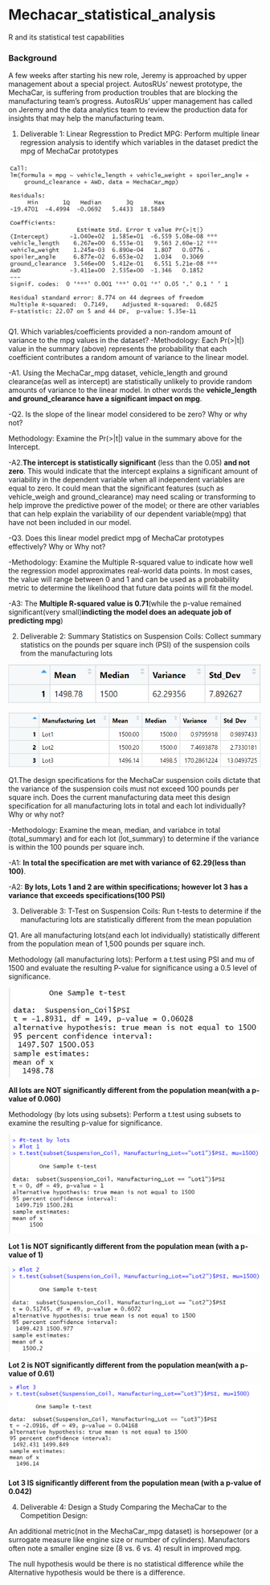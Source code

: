 # Mechacar_statistical_analysis
R and its statistical test capabilities

### Background
A few weeks after starting his new role, Jeremy is approached by upper management about a special project. AutosRUs’ newest prototype, the MechaCar, is suffering from production troubles that are blocking the manufacturing team’s progress. AutosRUs’ upper management has called on Jeremy and the data analytics team to review the production data for insights that may help the manufacturing team.

1. Deliverable 1: Linear Regresstion to Predict MPG: Perform multiple linear regression analysis to identify which variables in the dataset predict the mpg of MechaCar prototypes

    

![Mecha Car Linear Model Summary](./Image/MechaCar_summary.png)

Q1. Which variables/coefficients provided a non-random amount of variance to the mpg values in the dataset?
-Methodology: Each Pr(>|t|) value in the summary (above) represents the probability that each coefficient contributes a random amount of variance to the linear model.

-A1. Using the MechaCar_mpg dataset, vehicle_length and ground clearance(as well as intercept) are statistically unlikely to provide random amounts of variance to the linear model. In other words the **vehicle_length and ground_clearance have a significant impact on mpg**.

-Q2. Is the slope of the linear model considered to be zero? Why or why not?

 Methodology: Examine the Pr(>|t|) value in the summary above for the Intercept.

-A2.**The intercept is statistically significant** (less than the 0.05) **and not zero**. This would indicate that the intercept explains a significant amount of variability in the dependent variable when all independent variables are equal to zero. It could mean that the significant features (such as vehicle_weigh and ground_clearance) may need scaling or transforming to help improve the predictive power of the model; or there are other variables that can help explain the variability of our dependent variable(mpg) that have not been included in our model.

-Q3. Does this linear model predict mpg of MechaCar prototypes effectively? Why or Why not?

-Methodology: Examine the Multiple R-squared value to indicate how well the regression model approximates real-world data points. In most cases, the value will range between 0 and 1 and can be used as a probability metric to determine the likelihood that future data points will fit the model.

-A3: The **Multiple R-squared value is 0.71**(while the p-value remained significant(very small)**indicting the model does an adequate job of predicting mpg**)


2. Deliverable 2: Summary Statistics on Suspension Coils: Collect summary statistics on the pounds per square inch (PSI) of the suspension coils from the manufacturing lots

![Suspension Coil Summary](./Image/Suspension_Coil_Summary.PNG)

![Coil PSI Variance by Lots](./Image/Lot_Summary.PNG)

Q1.The design specifications for the MechaCar suspension coils dictate that the variance of the suspension coils must not exceed 100 pounds per square inch. Does the current manufacturing data meet this design specification for all manufacturing lots in total and each lot individually? Why or why not?

-Methodology: Examine the mean, median, and variabce in total (total_summary) and for each lot (lot_summary) to determine if the variance is within the 100 pounds per square inch.

-A1: **In total the specification are met with variance of 62.29(less than 100)**.

-A2: **By lots, Lots 1 and 2 are within specifications; however lot 3 has a variance that exceeds specifications(100 PSI)**

3. Deliverable 3: T-Test on Suspension Coils: Run t-tests to determine if the manufacturing lots are statistically different from the mean population

Q1. Are all manufacturing lots(and each lot individually) statistically different from the population mean of 1,500 pounds per square inch.

Methodology (all manufacturing lots): Perform a t.test using PSI and mu of 1500 and evaluate the resulting P-value for significance using a 0.5 level of significance.

![t-test all manufacturing Lots](./Image/one_sample_test.PNG)

**All lots are NOT significantly different from the population mean(with a p-value of 0.060)**

Methodology (by lots using subsets): Perform a t.test using subsets to examine the resulting p-value for significance.

![Lot 1 t-test](./Image/lot1.PNG)

**Lot 1 is NOT significantly different from the population mean (with a p-value of 1)**

![Lot 2 t-test](./Image/lot2.PNG)

**Lot 2 is NOT significantly different from the population mean(with a p-value of 0.61)**

![Lot 3 t-test](./Image/lot3.PNG)

**Lot 3 IS significantly different from the population mean (with a p-value of 0.042)**



4. Deliverable 4: Design a Study Comparing the MechaCar to the Competition Design: 

An additional metric(not in the MechaCar_mpg dataset) is horsepower (or a surrogate measure like engine size or number of cylinders). Manufactors often note a smaller engine size (8 vs. 6 vs. 4) result in improved mpg.

The null hypothesis would be there is no statistical difference while the Alternative hypothesis would be there is a difference.
